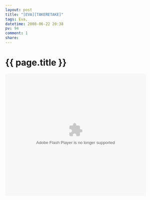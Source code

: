 ```yaml
---
layout: post
title: "[EVA][TAKERETAKE]"
tags: Eva,
datetime: 2008-06-22 20:38
pv: 94
comment: 1
share: 
---
```


{{ page.title }}
================

 <embed style="width: 450px; height: 390px;" pluginspage="http://www.macromedia.com/go/getflashplayer" src="http://player.youku.com/player.php/sid/XMjkwNjkxMzI=/v.swf" width="450" height="390" type="application/x-shockwave-flash" wmode="transparent" play="true" loop="false" menu="false" allowscriptaccess="never" /> 

